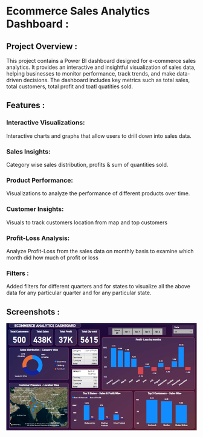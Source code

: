 # Ecommerce Sales Analytics Dashboard :
## Project Overview :
This project contains a Power BI dashboard designed for e-commerce sales analytics. It provides an interactive and insightful visualization of sales data, 
helping businesses to monitor performance, track trends, and make data-driven decisions. The dashboard includes key metrics such as total sales, 
total customers, total profit and toatl quatities sold.

## Features :
### Interactive Visualizations: 
Interactive charts and graphs that allow users to drill down into sales data.
### Sales Insights:
Category wise sales distribution, profits & sum of quantities sold.
### Product Performance:
Visualizations to analyze the performance of different products over time.
### Customer Insights:
Visuals to track customers location from map and top customers
### Profit-Loss Analysis:
Analyze Profit-Loss from the sales data on monthly basis to examine which month did how much of profit or loss
### Filters : 
Added filters for different quarters and for states to visualize all the above data for any particular quarter and for any particular state.

## Screenshots :
![Dashboard](https://github.com/Bonny1309/Ecommerce-Sales-Analytics-Dashboard---POWER-BI/blob/main/Capture.PNG)





